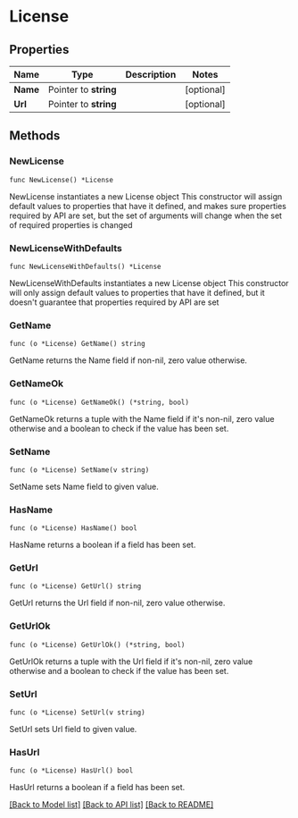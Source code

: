 # License

## Properties

Name | Type | Description | Notes
------------ | ------------- | ------------- | -------------
**Name** | Pointer to **string** |  | [optional] 
**Url** | Pointer to **string** |  | [optional] 

## Methods

### NewLicense

`func NewLicense() *License`

NewLicense instantiates a new License object
This constructor will assign default values to properties that have it defined,
and makes sure properties required by API are set, but the set of arguments
will change when the set of required properties is changed

### NewLicenseWithDefaults

`func NewLicenseWithDefaults() *License`

NewLicenseWithDefaults instantiates a new License object
This constructor will only assign default values to properties that have it defined,
but it doesn't guarantee that properties required by API are set

### GetName

`func (o *License) GetName() string`

GetName returns the Name field if non-nil, zero value otherwise.

### GetNameOk

`func (o *License) GetNameOk() (*string, bool)`

GetNameOk returns a tuple with the Name field if it's non-nil, zero value otherwise
and a boolean to check if the value has been set.

### SetName

`func (o *License) SetName(v string)`

SetName sets Name field to given value.

### HasName

`func (o *License) HasName() bool`

HasName returns a boolean if a field has been set.

### GetUrl

`func (o *License) GetUrl() string`

GetUrl returns the Url field if non-nil, zero value otherwise.

### GetUrlOk

`func (o *License) GetUrlOk() (*string, bool)`

GetUrlOk returns a tuple with the Url field if it's non-nil, zero value otherwise
and a boolean to check if the value has been set.

### SetUrl

`func (o *License) SetUrl(v string)`

SetUrl sets Url field to given value.

### HasUrl

`func (o *License) HasUrl() bool`

HasUrl returns a boolean if a field has been set.


[[Back to Model list]](../README.md#documentation-for-models) [[Back to API list]](../README.md#documentation-for-api-endpoints) [[Back to README]](../README.md)


